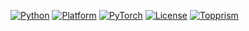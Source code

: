 [![Python](https://img.shields.io/badge/Python-3.8+-blue.svg)](https://www.python.org/) [![Platform](https://img.shields.io/badge/Platform-Linux%20|%20macOS%20|%20Windows-lightgrey.svg)](https://en.wikipedia.org/wiki/Cross-platform) [![PyTorch](https://img.shields.io/badge/PyTorch-2.0+-red.svg)](https://pytorch.org/) [![License](https://img.shields.io/badge/License-Apache%202.0-green.svg)](https://opensource.org/licenses/Apache-2.0) [![Topprism](https://img.shields.io/badge/Topprism-Data%20Intelligence-orange.svg)](https://www.topprismdata.com/)